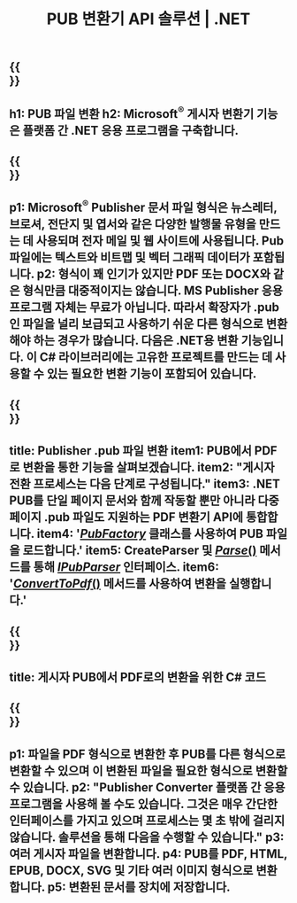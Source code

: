 ﻿---
translation: true
template: /_templates/conversion-net.md
title: PUB 변환기 API 솔루션 | .NET
url: /net/conversion/
description: C# 라이브러리를 통해 프로그래밍 방식으로 Microsoft Publisher 파일을 변환합니다. 나만의 PUB 변환기 .NET 프로젝트를 구축하는 간단한 API 솔루션입니다.
metakeywords: 펍 넷 변환기, 펍 파일 네트 변환, 펍 C# 변환기, 펍 파일 C# 변환
family: pub
platformtag: net
feature: conversion
---

{{<section banner>}}
---
h1: PUB 파일 변환
h2: Microsoft<sup>®</sup> 게시자 변환기 기능은 플랫폼 간 .NET 응용 프로그램을 구축합니다.
---

{{<section overview>}}
---
p1: Microsoft<sup>®</sup> Publisher 문서 파일 형식은 뉴스레터, 브로셔, 전단지 및 엽서와 같은 다양한 발행물 유형을 만드는 데 사용되며 전자 메일 및 웹 사이트에 사용됩니다. Pub 파일에는 텍스트와 비트맵 및 벡터 그래픽 데이터가 포함됩니다.
p2: 형식이 꽤 인기가 있지만 PDF 또는 DOCX와 같은 형식만큼 대중적이지는 않습니다. MS Publisher 응용 프로그램 자체는 무료가 아닙니다. 따라서 확장자가 .pub인 파일을 널리 보급되고 사용하기 쉬운 다른 형식으로 변환해야 하는 경우가 많습니다. 다음은 .NET용 변환 기능입니다. 이 C# 라이브러리에는 고유한 프로젝트를 만드는 데 사용할 수 있는 필요한 변환 기능이 포함되어 있습니다.
---

{{<section feature1>}}
---
title: Publisher .pub 파일 변환
item1: PUB에서 PDF로 변환을 통한 기능을 살펴보겠습니다.
item2: "게시자 전환 프로세스는 다음 단계로 구성됩니다."
item3: .NET PUB를 단일 페이지 문서와 함께 작동할 뿐만 아니라 다중 페이지 .pub 파일도 지원하는 PDF 변환기 API에 통합합니다.
item4: '[*PubFactory*](https://reference.aspose.com/pub/net/aspose.pub/pubfactory//) 클래스를 사용하여 PUB 파일을 로드합니다.'
item5: CreateParser 및 [*Parse*()](https://reference.aspose.com/pub/net/aspose.pub/ipubparser//parse/) 메서드를 통해 [*IPubParser*](https://reference.aspose.com/pub/net/aspose.pub/ipubparser//) 인터페이스.
item6: '[*ConvertToPdf*()](https://reference.aspose.com/pub/net/aspose.pub/ipdfconverter//converttopdf/) 메서드를 사용하여 변환을 실행합니다.'
---

{{<section codeexample>}}
---
title: 게시자 PUB에서 PDF로의 변환을 위한 C# 코드
---

{{<section summary>}}
---
p1: 파일을 PDF 형식으로 변환한 후 PUB를 다른 형식으로 변환할 수 있으며 이 변환된 파일을 필요한 형식으로 변환할 수 있습니다.
p2: "Publisher Converter 플랫폼 간 응용 프로그램을 사용해 볼 수도 있습니다. 그것은 매우 간단한 인터페이스를 가지고 있으며 프로세스는 몇 초 밖에 걸리지 않습니다. 솔루션을 통해 다음을 수행할 수 있습니다."
p3: 여러 게시자 파일을 변환합니다.
p4: PUB를 PDF, HTML, EPUB, DOCX, SVG 및 기타 여러 이미지 형식으로 변환합니다.
p5: 변환된 문서를 장치에 저장합니다.
---
